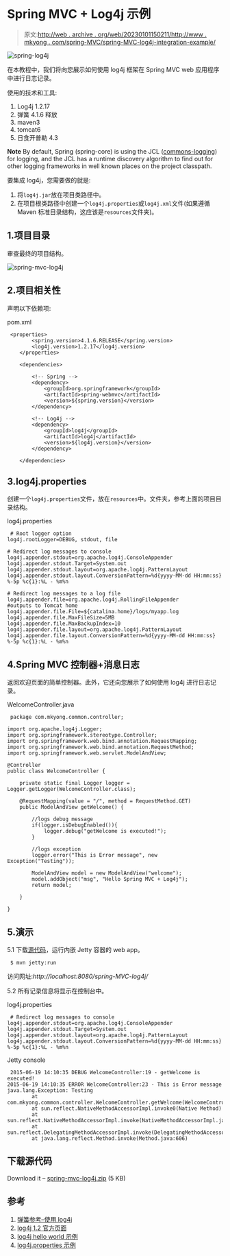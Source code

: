 # Spring MVC + Log4j 示例

> 原文:[http://web . archive . org/web/20230101150211/http://www . mkyong . com/spring-MVC/spring-MVC-log4j-integration-example/](http://web.archive.org/web/20230101150211/http://www.mkyong.com/spring-mvc/spring-mvc-log4j-integration-example/)

![spring-log4j](../Images/319cb5d624d7df5b2e5e9d252125d7a6.png)

在本教程中，我们将向您展示如何使用 log4j 框架在 Spring MVC web 应用程序中进行日志记录。

使用的技术和工具:

1.  Log4j 1.2.17
2.  弹簧 4.1.6 释放
3.  maven3
4.  tomcat6
5.  日食开普勒 4.3

**Note**
By default, Spring (spring-core) is using the JCL ([commons-logging](http://web.archive.org/web/20221002193422/https://commons.apache.org/proper/commons-logging/)) for logging, and the JCL has a runtime discovery algorithm to find out for other logging frameworks in well known places on the project classpath.

要集成 log4j，您需要做的就是:

1.  将`log4j.jar`放在项目类路径中。
2.  在项目根类路径中创建一个`log4j.properties`或`log4j.xml`文件(如果遵循 Maven 标准目录结构，这应该是`resources`文件夹)。

## 1.项目目录

审查最终的项目结构。

![spring-mvc-log4j](../Images/b13173444006e77d0d3910cb59eafca3.png)

## 2.项目相关性

声明以下依赖项:

pom.xml

```
 <properties>
		<spring.version>4.1.6.RELEASE</spring.version>
		<log4j.version>1.2.17</log4j.version>
	</properties>

	<dependencies>

		<!-- Spring -->
		<dependency>
			<groupId>org.springframework</groupId>
			<artifactId>spring-webmvc</artifactId>
			<version>${spring.version}</version>
		</dependency>

		<!-- Log4j -->
		<dependency>
			<groupId>log4j</groupId>
			<artifactId>log4j</artifactId>
			<version>${log4j.version}</version>
		</dependency>

	</dependencies> 
```

## 3.log4j.properties

创建一个`log4j.properties`文件，放在`resources`中。文件夹，参考上面的项目目录结构。

log4j.properties

```
 # Root logger option
log4j.rootLogger=DEBUG, stdout, file

# Redirect log messages to console
log4j.appender.stdout=org.apache.log4j.ConsoleAppender
log4j.appender.stdout.Target=System.out
log4j.appender.stdout.layout=org.apache.log4j.PatternLayout
log4j.appender.stdout.layout.ConversionPattern=%d{yyyy-MM-dd HH:mm:ss} %-5p %c{1}:%L - %m%n

# Redirect log messages to a log file
log4j.appender.file=org.apache.log4j.RollingFileAppender
#outputs to Tomcat home
log4j.appender.file.File=${catalina.home}/logs/myapp.log
log4j.appender.file.MaxFileSize=5MB
log4j.appender.file.MaxBackupIndex=10
log4j.appender.file.layout=org.apache.log4j.PatternLayout
log4j.appender.file.layout.ConversionPattern=%d{yyyy-MM-dd HH:mm:ss} %-5p %c{1}:%L - %m%n 
```

## 4.Spring MVC 控制器+消息日志

返回欢迎页面的简单控制器。此外，它还向您展示了如何使用 log4j 进行日志记录。

WelcomeController.java

```
 package com.mkyong.common.controller;

import org.apache.log4j.Logger;
import org.springframework.stereotype.Controller;
import org.springframework.web.bind.annotation.RequestMapping;
import org.springframework.web.bind.annotation.RequestMethod;
import org.springframework.web.servlet.ModelAndView;

@Controller
public class WelcomeController {

	private static final Logger logger = Logger.getLogger(WelcomeController.class);

	@RequestMapping(value = "/", method = RequestMethod.GET)
	public ModelAndView getWelcome() {

		//logs debug message
		if(logger.isDebugEnabled()){
			logger.debug("getWelcome is executed!");
		}

		//logs exception
		logger.error("This is Error message", new Exception("Testing"));

		ModelAndView model = new ModelAndView("welcome");
		model.addObject("msg", "Hello Spring MVC + Log4j");
		return model;

	}

} 
```

## 5.演示

5.1 下载[源代码](#download)，运行内嵌 Jetty 容器的 web app。

```
 $ mvn jetty:run 
```

访问网址:*http://localhost:8080/spring-MVC-log4j/*

5.2 所有记录信息将显示在控制台中。

log4j.properties

```
 # Redirect log messages to console
log4j.appender.stdout=org.apache.log4j.ConsoleAppender
log4j.appender.stdout.Target=System.out
log4j.appender.stdout.layout=org.apache.log4j.PatternLayout
log4j.appender.stdout.layout.ConversionPattern=%d{yyyy-MM-dd HH:mm:ss} %-5p %c{1}:%L - %m%n 
```

Jetty console

```
 2015-06-19 14:10:35 DEBUG WelcomeController:19 - getWelcome is executed!
2015-06-19 14:10:35 ERROR WelcomeController:23 - This is Error message
java.lang.Exception: Testing
        at com.mkyong.common.controller.WelcomeController.getWelcome(WelcomeController.java:23)
        at sun.reflect.NativeMethodAccessorImpl.invoke0(Native Method)
        at sun.reflect.NativeMethodAccessorImpl.invoke(NativeMethodAccessorImpl.java:57)
        at sun.reflect.DelegatingMethodAccessorImpl.invoke(DelegatingMethodAccessorImpl.java:43)
        at java.lang.reflect.Method.invoke(Method.java:606) 
```

## 下载源代码

Download it – [spring-mvc-log4j.zip](http://web.archive.org/web/20221002193422/http://www.mkyong.com/wp-content/uploads/2010/07/spring-mvc-log4j.zip) (5 KB)

## 参考

1.  [弹簧参考–使用 log4j](http://web.archive.org/web/20221002193422/https://docs.spring.io/spring/docs/4.1.x/spring-framework-reference/html/overview.html#overview-logging)
2.  [log4j 1.2 官方页面](http://web.archive.org/web/20221002193422/https://logging.apache.org/log4j/1.2/)
3.  [log4j hello world 示例](http://web.archive.org/web/20221002193422/http://www.mkyong.com/logging/log4j-hello-world-example/)
4.  [log4j.properties 示例](http://web.archive.org/web/20221002193422/http://www.mkyong.com/logging/log4j-log4j-properties-examples/)

<input type="hidden" id="mkyong-current-postId" value="6501">